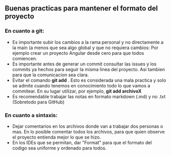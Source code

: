 ## Buenas practicas para mantener el formato del proyecto

### En cuanto a git:
* Es importante subir los cambios a la rama personal y no directamente a la main (a menos que sea algo global y que no requiera cambios: Por ejemplo crear un proyecto Angular desde cero para que todos comiencen.
* Es importante antes de generar un commit consultar las issues y los commits ya hechos para seguir la misma linea del proyecto. Asi tambien para que la comunicacion sea clara.
* Evitar el comando **git add** . Esto es considerada una mala practica y solo se admite cuando tenemos en conocimiento todo lo que vamos a commitear. En su lugar utilizar, por ejemplo,  **git add archivoX**
* Es recomendable trabajar las notas en formato markdown (.md) y no .txt (Sobretodo para GitHub) 

### En cuanto a sintaxis:
* Dejar comentarios en los archivos donde van a trabajar dos personas o mas. En lo posible comentar todos los archivos, para que quien observe el proyecto entienda mejor lo que se hizo.
* En los IDEs que se permitan, dar "Format" para que el formato del codigo sea uniforme y ordenado para todos.